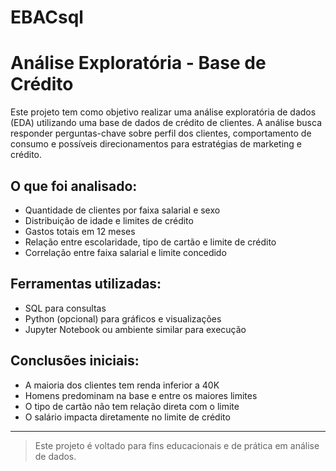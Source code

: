 # EBACsql

# Análise Exploratória - Base de Crédito

Este projeto tem como objetivo realizar uma análise exploratória de dados (EDA) utilizando uma base de dados de crédito de clientes. A análise busca responder perguntas-chave sobre perfil dos clientes, comportamento de consumo e possíveis direcionamentos para estratégias de marketing e crédito.

## O que foi analisado:

- Quantidade de clientes por faixa salarial e sexo
- Distribuição de idade e limites de crédito
- Gastos totais em 12 meses
- Relação entre escolaridade, tipo de cartão e limite de crédito
- Correlação entre faixa salarial e limite concedido

## Ferramentas utilizadas:

- SQL para consultas
- Python (opcional) para gráficos e visualizações
- Jupyter Notebook ou ambiente similar para execução

## Conclusões iniciais:

- A maioria dos clientes tem renda inferior a 40K
- Homens predominam na base e entre os maiores limites
- O tipo de cartão não tem relação direta com o limite
- O salário impacta diretamente no limite de crédito

---

> Este projeto é voltado para fins educacionais e de prática em análise de dados.
